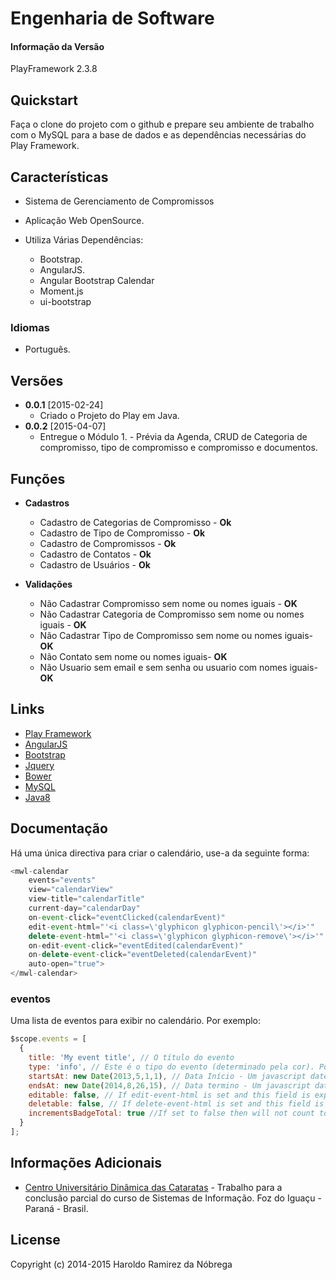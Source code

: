# Engenharia de Software

#### Informação da Versão
PlayFramework 2.3.8

## Quickstart
Faça o clone do projeto com o github e prepare seu ambiente de trabalho com o MySQL para a base de dados e as dependências necessárias do Play Framework.

## Características

* Sistema de Gerenciamento de Compromissos
* Aplicação Web OpenSource.
* Utiliza Várias Dependências:

	* Bootstrap.
	* AngularJS.
	* Angular Bootstrap Calendar
	* Moment.js
	* ui-bootstrap


### Idiomas
* Português.

## Versões
* **0.0.1** [2015-02-24]
  * Criado o Projeto do Play em Java.
* **0.0.2** [2015-04-07]
  * Entregue o Módulo 1. - Prévia da Agenda, CRUD de Categoria de compromisso, tipo de compromisso e compromisso e documentos.

## Funções
* **Cadastros**
  * Cadastro de Categorias de Compromisso - **Ok**
  * Cadastro de Tipo de Compromisso - **Ok**
  * Cadastro de Compromissos - **Ok**
  * Cadastro de Contatos - **Ok**
  * Cadastro de Usuários - **Ok**

* **Validações**
  * Não Cadastrar Compromisso sem nome ou nomes iguais - **OK**
  * Não Cadastrar Categoria de Compromisso sem nome ou nomes iguais - **OK**
  * Não Cadastrar Tipo de Compromisso sem nome ou nomes iguais- **OK**
  * Não Contato sem nome ou nomes iguais- **OK**
  * Não Usuario sem email e sem senha ou usuario com nomes iguais- **OK**
  
## Links

* [Play Framework](https://www.playframework.com/)
* [AngularJS](https://angularjs.org/)
* [Bootstrap](http://getbootstrap.com/)
* [Jquery](http://jquery.com/)
* [Bower](http://bower.io/)
* [MySQL](http://www.mysql.com/)
* [Java8](http://www.oracle.com/technetwork/java/javase/downloads/jdk8-downloads-2133151.html)

## Documentação

Há uma única directiva para criar o calendário, use-a da seguinte forma:
```javascript
<mwl-calendar
    events="events"
    view="calendarView"
    view-title="calendarTitle"
    current-day="calendarDay"
    on-event-click="eventClicked(calendarEvent)"
    edit-event-html="'<i class=\'glyphicon glyphicon-pencil\'></i>'"
    delete-event-html="'<i class=\'glyphicon glyphicon-remove\'></i>'"
    on-edit-event-click="eventEdited(calendarEvent)"
    on-delete-event-click="eventDeleted(calendarEvent)"
    auto-open="true">
</mwl-calendar>
```
### eventos

Uma lista de eventos para exibir no calendário. Por exemplo:
```javascript
$scope.events = [
  {
    title: 'My event title', // O título do evento
    type: 'info', // Este é o tipo do evento (determinado pela cor). Pode ser importante: warning, info, inverse, success or special
    startsAt: new Date(2013,5,1,1), // Data Início - Um javascript date object para quando o evento iniciar
    endsAt: new Date(2014,8,26,15), // Data termino - Um javascript date object para quando o evento terminar
    editable: false, // If edit-event-html is set and this field is explicitly set to false then dont make it editable
    deletable: false, // If delete-event-html is set and this field is explicitly set to false then dont make it deleteable
    incrementsBadgeTotal: true //If set to false then will not count towards the badge total amount on the month and year view
  }
];
```

## Informações Adicionais
* [Centro Universitário Dinâmica das Cataratas](http://www.udc.edu.br/v3/udc/) - Trabalho para a conclusão parcial do curso de Sistemas de Informação. Foz do Iguaçu - Paraná - Brasil.

## License

Copyright (c) 2014-2015 Haroldo Ramirez da Nóbrega
